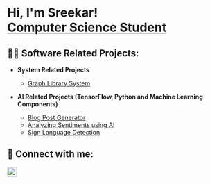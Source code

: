 <h1>Hi, I'm Sreekar! <br/><a href="https://github.com/joshmadakor1"><a href="https://www.linkedin.com/in/joshmadakor/">Computer Science Student</a></h1>

<h2>👨‍💻 Software Related Projects:</h2>

- <b>System Related Projects</b>
  - [Graph Library System](https://github.com/sreekarcode/Graph-Library-System.git)
  
- <b>AI Related Projects (TensorFlow, Python and Machine Learning Components)</b>
  - [Blog Post Generator](https://github.com/sreekarcode/Generating-Blog-Posts-with-using-AI-Text-Generation-Models.git)
  - [Analyzing Sentiments using AI](https://github.com/sreekarcode/Sentiment-Analysis-with-BERT.git)
  - [Sign Language Detection](https://github.com/sreekarcode/Sign-Language-Detection-using-Action-Recognition.git)
  
<h2> 🤳 Connect with me:</h2>


[<img align="left" alt="SreekarGarimella | LinkedIn" width="22px" src="https://cdn.jsdelivr.net/npm/simple-icons@v3/icons/linkedin.svg" />][linkedin]

[linkedin]: https://www.linkedin.com/in/sreekar-garimella-3526a6234/

<!--
**joshmadakor1/joshmadakor1** is a ✨ _special_ ✨ repository because its `README.md` (this file) appears on your GitHub profile.

Here are some ideas to get you started:

- 🔭 I’m currently working on ...
- 🌱 I’m currently learning ...
- 👯 I’m looking to collaborate on ...
- 🤔 I’m looking for help with ...
- 💬 Ask me about ...
- 📫 How to reach me: ...
- 😄 Pronouns: ...
- ⚡ Fun fact: ...
-->
